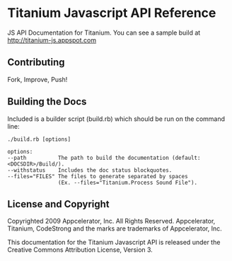 Titanium Javascript API Reference
=================================

JS API Documentation for Titanium. You can see a sample build at http://titanium-js.appspot.com

Contributing
------------

Fork, Improve, Push!

Building the Docs
-----------------

Included is a builder script (build.rb) which should be run on the command line:

	./build.rb [options]
	
	options:
	--path			The path to build the documentation (default: <DOCSDIR>/Build/).
	--withstatus	Includes the doc status blockquotes.
	--files="FILES"	The files to generate separated by spaces 
					(Ex. --files="Titanium.Process Sound File").


License and Copyright
---------------------

Copyrighted 2009 Appcelerator, Inc. All Rights Reserved. Appcelerator, Titanium, CodeStrong and the marks are trademarks of Appcelerator, Inc. 

This documentation for the Titanium Javascript API is released under the Creative Commons Attribution License, Version 3.

